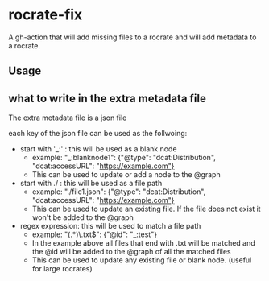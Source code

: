 # rocrate-fix
A gh-action that will add missing files to a rocrate and will add metadata to a rocrate.

## Usage

## what to write in the extra metadata file

The extra metadata file is a json file

each key of the json file can be used as the follwoing:

* start with '_:' : this will be used as a blank node
    * example: "_:blanknode1": {"@type": "dcat:Distribution", "dcat:accessURL": "https://example.com"}
    * This can be used to update or add a node to the @graph
* start with ./ : this will be used as a file path
    * example: "./file1.json": {"@type": "dcat:Distribution", "dcat:accessURL": "https://example.com"}
    * This can be used to update an existing file. If the file does not exist it won't be added to the @graph
* regex expression: this will be used to match a file path
    * example: "(.*)\\.txt$": {"@id": "_:test"}
    * In the example above all files that end with .txt will be matched and the @id will be added to the @graph of all the matched files
    * This can be used to update any existing file or blank node. (useful for large rocrates)


